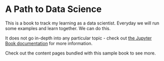 # A Path to Data Science

This is a book to track my learning as a data scientist. Everyday we will run some examples and learn together. We can do this.


It does not go in-depth into any particular topic - check out [the Jupyter Book documentation](https://jupyterbook.org) for more information.

Check out the content pages bundled with this sample book to see more.

```{tableofcontents}
```
